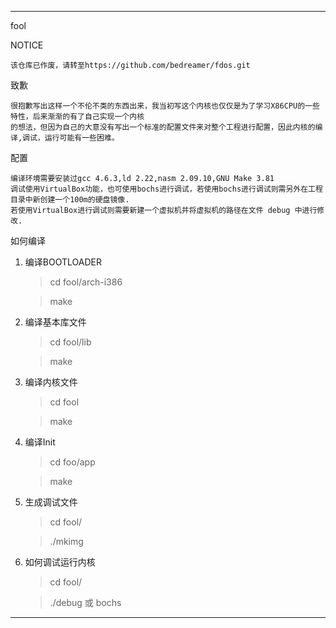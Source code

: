 --------------------------------------------------
fool

NOTICE

	该仓库已作废，请转至https://github.com/bedreamer/fdos.git

致歉

	很抱歉写出这样一个不伦不类的东西出来，我当初写这个内核也仅仅是为了学习X86CPU的一些特性，后来渐渐的有了自己实现一个内核
	的想法，但因为自己的大意没有写出一个标准的配置文件来对整个工程进行配置，因此内核的编译,调试，运行可能有一些困难。

配置

	编译环境需要安装过gcc 4.6.3,ld 2.22,nasm 2.09.10,GNU Make 3.81
	调试使用VirtualBox功能，也可使用bochs进行调试，若使用bochs进行调试则需另外在工程目录中新创建一个100m的硬盘镜像.
	若使用VirtualBox进行调试则需要新建一个虚拟机并将虚拟机的路径在文件 debug 中进行修改.

如何编译

1. 编译BOOTLOADER

	>  cd fool/arch-i386

	>  make

2. 编译基本库文件

	>  cd fool/lib

	>  make

3. 编译内核文件

	>  cd fool

	>  make

4. 编译Init

	>  cd foo/app

	>  make

5. 生成调试文件

	>  cd fool/

	>  ./mkimg

6. 如何调试运行内核

	>  cd fool/

	>  ./debug 或 bochs

----------------------------------------------------

